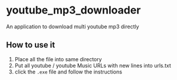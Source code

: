 # youtube_mp3_downloader

An application to download multi youtube mp3 directly

## How to use it

1. Place all the file into same directory
2. Put all youtube / youtube Music URLs with new lines into urls.txt
3. click the `.exe` file and follow the instructions

